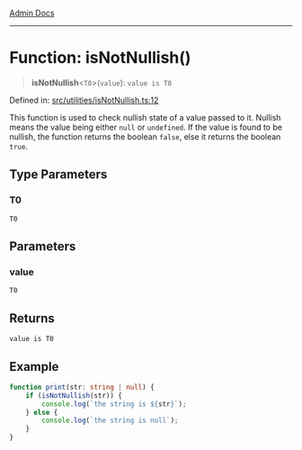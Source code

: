 [Admin Docs](/)

***

# Function: isNotNullish()

> **isNotNullish**\<`T0`\>(`value`): `value is T0`

Defined in: [src/utilities/isNotNullish.ts:12](https://github.com/gautam-divyanshu/talawa-api/blob/22f85ff86fcf5f38b53dcdb9fe90ab33ea32d944/src/utilities/isNotNullish.ts#L12)

This function is used to check nullish state of a value passed to it. Nullish means the value being either `null` or `undefined`. If the value is found to be nullish, the function returns the boolean `false`, else it returns the boolean `true`.

## Type Parameters

### T0

`T0`

## Parameters

### value

`T0`

## Returns

`value is T0`

## Example

```ts
function print(str: string | null) {
	if (isNotNullish(str)) {
		console.log(`the string is ${str}`);
	} else {
		console.log(`the string is null`);
	}
}
```
